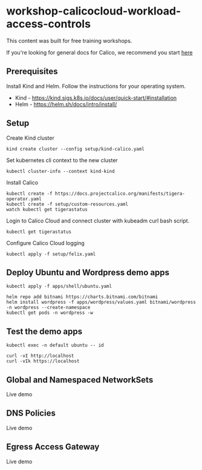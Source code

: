# workshop-calicocloud-workload-access-controls

This content was built for free training workshops.

If you're looking for general docs for Calico, we recommend you start [here](https://docs.tigera.io/)

## Prerequisites

Install Kind and Helm.  Follow the instructions for your operating system.

  - Kind - https://kind.sigs.k8s.io/docs/user/quick-start/#installation
  - Helm - https://helm.sh/docs/intro/install/

## Setup

Create Kind cluster

```
kind create cluster --config setup/kind-calico.yaml
```

Set kubernetes cli context to the new cluster

```
kubectl cluster-info --context kind-kind
```

Install Calico

```
kubectl create -f https://docs.projectcalico.org/manifests/tigera-operator.yaml
kubectl create -f setup/custom-resources.yaml
watch kubectl get tigerastatus
```

Login to Calico Cloud and connect cluster with kubeadm curl bash script.

```
kubectl get tigerastatus
```

Configure Calico Cloud logging

```
kubectl apply -f setup/felix.yaml
```

## Deploy Ubuntu and Wordpress demo apps

```
kubectl apply -f apps/shell/ubuntu.yaml
```

```
helm repo add bitnami https://charts.bitnami.com/bitnami
helm install wordpress -f apps/wordpress/values.yaml bitnami/wordpress -n wordpress --create-namespace
kubectl get pods -n wordpress -w
```

## Test the demo apps

```
kubectl exec -n default ubuntu -- id
``` 

```
curl -vI http://localhost
curl -vIk https://localhost
```

## Global and Namespaced NetworkSets

Live demo

## DNS Policies

Live demo

## Egress Access Gateway

Live demo
